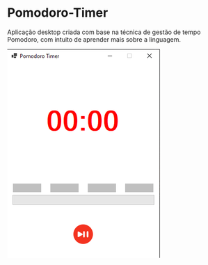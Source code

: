 # Pomodoro-Timer

Aplicação desktop criada com base na técnica de gestão de tempo Pomodoro, com intuito de aprender mais sobre a linguagem.
 
![Imagem](https://github.com/lohanlhn/Pomodoro-Timer/blob/master/image.png)

